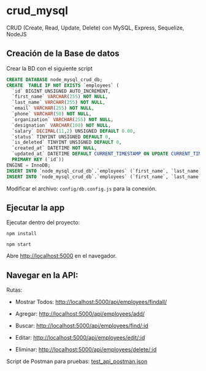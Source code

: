 # crud_mysql
CRUD (Create, Read, Update, Delete) con MySQL, Express, Sequelize, NodeJS

## Creación de la Base de datos
Crear la BD con el siguiente script 
```sql
CREATE DATABASE node_mysql_crud_db;
CREATE  TABLE IF NOT EXISTS `employees` (
  `id` BIGINT UNSIGNED AUTO_INCREMENT,
  `first_name` VARCHAR(255) NOT NULL,
  `last_name` VARCHAR(255) NOT NULL,
  `email` VARCHAR(255) NOT NULL,
  `phone` VARCHAR(50) NOT NULL,
  `organization` VARCHAR(255) NOT NULL,
  `designation` VARCHAR(100) NOT NULL,
  `salary` DECIMAL(11,2) UNSIGNED DEFAULT 0.00,
  `status` TINYINT UNSIGNED DEFAULT 0,
  `is_deleted` TINYINT UNSIGNED DEFAULT 0,
  `created_at` DATETIME NOT NULL,
  `updated_at` DATETIME DEFAULT CURRENT_TIMESTAMP ON UPDATE CURRENT_TIMESTAMP,
  PRIMARY KEY (`id`))
ENGINE = InnoDB;
INSERT INTO `node_mysql_crud_db`.`employees` (`first_name`, `last_name`, `email`, `phone`, `organization`, `designation`, `salary`, `status`, `is_deleted`, `created_at`) VALUES ('Luis', 'vanegas', 'luis@lavm.com', '1234567890', 'BR Softech Pvt Ltd', 'Full Stack Developer', '500.00', '1', '0', '2019-11-19 03:30:30');
INSERT INTO `node_mysql_crud_db`.`employees` (`first_name`, `last_name`, `email`, `phone`, `organization`, `designation`, `salary`, `status`, `is_deleted`, `created_at`) VALUES ('Luis2', 'vanegas', 'luis2@lavm.com', '9876543210', 'RG Infotech Jaipur', 'PHP Developer', '450.00', '1', '0', '2019-11-19 03:35:30');
```
Modificar el archivo: `config/db.config.js` para la conexión.

## Ejecutar la app
Ejecutar dentro del proyecto:
```
npm install
```

```
npm start
```

Abre [http://localhost:5000](http://localhost:5000) en el navegador.


## Navegar en la API: 

Rutas: 
* Mostrar Todos:
[http://localhost:5000/api/employees/findall/](http://localhost:5000/api/employees/findall/)
* Agregar:
[http://localhost:5000/api/employees/add/](http://localhost:5000/api/employees/add/)

* Buscar:
[http://localhost:5000/api/employees/find/:id](http://localhost:5000/api/employees/find/:id)

* Editar:
[http://localhost:5000/api/employees/edit/:id](http://localhost:5000/api/employees/edit/:id)

* Eliminar:
[http://localhost:5000/api/employees/delete/:id](http://localhost:5000/api/employees/delete/:id)

Script de Postman para pruebas:
[test_api_postman.json](test_api_postman.json)


